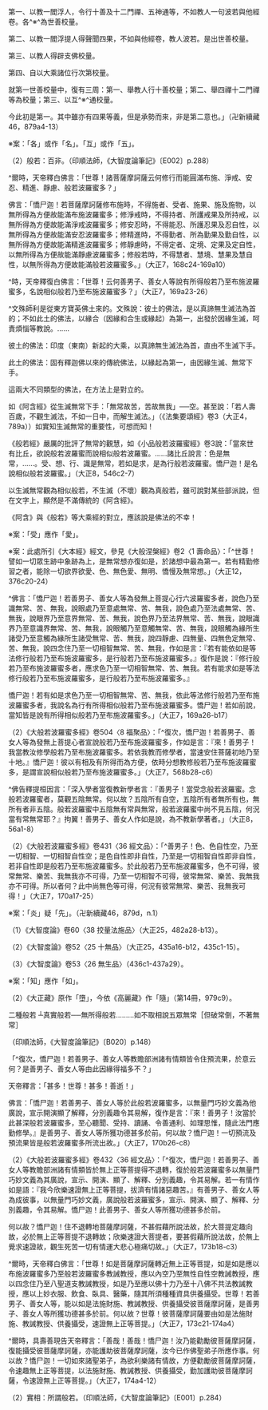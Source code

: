 [^1]: 〔挍量〕－【宋】【元】【明】【宮】。（大正25，481d，n.18）

[^2]: 法施＝十善【元】【明】。（大正25，481d，n.19）

[^3]: （（大智......十））十七字＝（（大智度經論卷第六十釋第卅七品））十四字【聖】，（（摩訶般若波羅蜜品第卅七））十一字【石】。（大正25，481d，n.17）

[^4]: 《大智度論疏》卷21：「^『佛告釋提桓因』已下，此之品各^※^為法施校量，明波若勝義；就此文中，凡大有四周校量：

第一、以教一閻浮人，令行十善及十二門禪、五神通等，不如教人一句波若與他經卷。各^※^為世善校量。

第二、以教一閻浮提人得聲聞四果，不如與他經卷，教人波若。是出世善校量。

第三、以教人得辟支佛校量。

第四、自以大乘諸位行次第校量。

就第一世善校量中，復有三周：第一、舉教人行十善校量；第二、舉四禪十二門禪等為校量；第三、以互^※^通校量。

今此初是第一。其中雖亦有四果等義，但是承勢而來，非是第二意也。」（卍新續藏46，879a4-13）

※案：「各」或作「名」。「互」或作「五」。

[^5]: 般若：廣說無漏善法。（印順法師，《大智度論筆記》〔E002〕p.288）

[^6]: 〔法〕－【聖】。（大正25，481d，n.25）

[^7]: 《大般若波羅蜜多經》卷431〈36
經文品〉：「^何以故？憍尸迦！如是般若波羅蜜多祕密藏中，廣說一切無漏之法，諸善男子、善女人等於中已學、今學、當學。或有已入、今入、當入聲聞乘法正性離生，漸次乃至已正當得阿羅漢果；或有已入、今入、當入獨覺乘法正性離生，漸次乃至已正當證獨覺菩提；或有已入、今入、當入菩薩乘法正性離生，漸次修行諸菩薩行，已證、今證、當證無上正等菩提。」（大正7，166b2-9）

[^8]: 《大智度論疏》卷21：「^『何以故』已下，釋所以與他得福多義也。當說。『教一人令得須陀洹果』者，以永隔三塗故勝；教一閻浮人行十善，不能永隔三塗故劣。教一閻浮人并得四果復不如教人波若令發心也。」（卍新續藏46，879a14-17）

[^9]: 〔果〕－【宋】【宮】【聖】。（大正25，481d，n.26）

[^10]: 〔果〕－【宋】【元】【明】【宮】【聖】。（大正25，481d，n.27）

[^11]: 〔果〕－【宋】【元】【明】【宮】【聖】【石】。（大正25，481d，n.28）

[^12]: 學＝與【聖】。（大正25，481d，n.29）

[^13]: 《大般若波羅蜜多經》卷431〈36
經文品〉：「^何以故？憍尸迦！如是般若波羅蜜多祕密藏中，廣說一切世、出世間勝妙善法，依此善法，世間便有剎帝利大族、婆羅門大族、長者大族、居士大族、四大王眾天乃至非想非非想處天，亦有四念住廣說乃至一切相智施設可得，亦有預流、一來、不還、阿羅漢、獨覺、菩薩摩訶薩、諸佛世尊施設可得。」（大正7，166c3-10）

[^14]: 《大智度論疏》卷21：「^『置閻浮提』已下，此下此下去復作增上喻之也。當一一釋。小千者，即是千日月，千須彌，千四天下等也。中千者，復以此小千為一，數之至千，千中之千，故曰中千也。大千者，以中千為一，復數至千，千中之大，故曰大千也。並當一一釋。此化主教多許人福雖多，由不如與一人波若經卷令持也。」（卍新續藏46，879a19-24）

[^15]: 〔是〕－【宋】【元】【明】【宮】【聖】＊。（大正25，481d，n.32）

[^16]: 〔書〕－【宋】【元】【明】【宮】【聖】。（大正25，482d，n.7）

[^17]: 《大智度論疏》卷21：「^『正憶念』者，只以不以二法、不以不不二法受、持、讀、誦波若，故名為正憶念；不以著心分別讀、誦，故名『不以二法』；亦不著空，故名『不二法』也。」（卍新續藏46，879b1-4）

[^18]: 尸＋（羅）【聖】【石】。（大正25，482d，n.8）

[^19]: 《大般若波羅蜜多經》卷431〈36
經文品〉：「^憍尸迦！此中如理思惟者，謂以非二、非不二行，為求無上正等菩提，思惟般若波羅蜜多乃至布施波羅蜜多；若以非二、非不二行，為求無上正等菩提，思惟內空乃至無性自性空；若以非二、非不二行，為求無上正等菩提，思惟四念住廣說乃至一切相智。」（大正7，168a16-21）

[^20]: 《大智度論疏》卷21：「^『不應以二相觀』已下，以明說波若義，以法施校量。」（卍新續藏46，879b5-6）

[^21]: （1）《大般若波羅蜜多經》卷431〈36
經文品〉：「^憍尸迦！此中般若波羅蜜多義趣者，謂此般若波羅蜜多所有義趣，不應以二相觀，亦不應以不二相觀，非有相非無相、非入非出、非增非減、非染非淨、非生非滅、非取非捨、非執非不執、非住非不住、非實非不實、非相應非不相應、非和合非離散、非因緣非非因緣、非法非非法、非真如非非真如、非實際非非實際，如是義趣有無量門。」（大正7，168a26-b5）

（2）般若：百非。（印順法師，《大智度論筆記》〔E002〕p.288）

[^22]: 《大智度論疏》卷21：「^『應如是演說波若波羅蜜義』已下，明法施方法，如是說者，始名法施也。」（卍新續藏46，879b7-8）

[^23]: 幡蓋：幡幢華蓋之類。（《漢語大詞典》（三），p.760）

[^24]: 《大般若波羅蜜多經》卷431〈36
經文品〉：「^復次，憍尸迦！若善男子、善女人等無量無數無邊大劫以有所得而為方便，修行布施乃至般若波羅蜜多。有善男子、善女人等於此般若波羅蜜多，以無所得而為方便，至心聽聞、受持、讀誦、精勤修學、如理思惟，復以種種巧妙文義，經須臾間為他辯說，宣示開演顯了解釋，分別義趣令其易解，所獲福聚甚多於前。」（大正7，168b29-c7）

[^25]: 《大般若波羅蜜多經》卷431〈36
經文品〉：「憍尸迦！有所得者，謂善男子、善女人等修布施時作如是念：『我能惠施，彼是受者，此是施果、施及施物。』彼修施時名住布施，不名布施波羅蜜多。修淨戒時作如是念：『我能持戒，為護於彼，此是戒果及所持戒。』彼修戒時名住淨戒，不名淨戒波羅蜜多。修安忍時作如是念：『我能修忍，為護彼故，此是忍果及忍自性。』彼修忍時名住安忍，不名安忍波羅蜜多。修精進時作如是念：『我能精進，為修斷彼，此精進果、精進自性。』彼精進時名住精進，不名精進波羅蜜多。修靜慮時作如是念：『我能修定，彼是定境，此是定果及定自性。』彼修定時名住靜慮，不名靜慮波羅蜜多。修般若時作如是念：『我能修慧，彼是慧境，此是慧果及慧自性。』彼修慧時名住般若，不名般若波羅蜜多。憍尸迦！是善男子、善女人等以有所得為方便故，不能圓滿布施、淨戒、安忍、精進、靜慮、般若波羅蜜多。」（大正7，168c7-24）

[^26]: 智＝習【聖】。（大正25，482d，n.16）

[^27]: 《大般若波羅蜜多經》卷431〈36 經文品〉：

^爾時，天帝釋白佛言：「世尊！諸菩薩摩訶薩云何修行而能圓滿布施、淨戒、安忍、精進、靜慮、般若波羅蜜多？」

佛言：「憍尸迦！若菩薩摩訶薩修布施時，不得施者、受者、施果、施及施物，以無所得為方便故能滿布施波羅蜜多；修淨戒時，不得持者、所護戒果及所持戒，以無所得為方便故能滿淨戒波羅蜜多；修安忍時，不得能忍、所護忍果及忍自性，以無所得為方便故能滿安忍波羅蜜多；修精進時，不得勤者、所為勤果及勤自性，以無所得為方便故能滿精進波羅蜜多；修靜慮時，不得定者、定境、定果及定自性，以無所得為方便故能滿靜慮波羅蜜多；修般若時，不得慧者、慧境、慧果及慧自性，以無所得為方便故能滿般若波羅蜜多。」（大正7，168c24-169a10）

[^28]: 《大般若波羅蜜多經》卷431〈36
經文品〉：「^何以故？憍尸迦！於當來世有善男子、善女人等為他宣說相似般若乃至布施波羅蜜多。初發無上菩提心者，聞彼所說相似般若乃至布施波羅蜜多，心便迷謬退失中道，是故應以無所得慧及以種種巧妙文義，為發無上菩提心者宣說般若乃至布施波羅蜜多。」（大正7，169a12-18）

[^29]: 《大智度論疏》卷21：「^『何等是相似』已下，欲顯是法施、非法施義，故作斯問。若如前說，是名法施；相似者，非法施也。」（卍新續藏46，879b9-11）

[^30]: 《大般若波羅蜜多經》卷431〈36 經文品〉：

^時，天帝釋復白佛言：「世尊！云何善男子、善女人等說有所得般若乃至布施波羅蜜多，名說相似般若乃至布施波羅蜜多？」（大正7，169a23-26）

[^31]: 印順法師，《空之探究》，pp.149-150：

^文殊師利是從東方寶英佛土來的。文殊說：彼土的佛法，是以真諦無生滅法為首的；不如此土的佛法，以緣合（因緣和合生或緣起）為第一，出發於因緣生滅，呵責煩惱等教說。......

彼土的佛法：印度（東南）新起的大乘，以真諦無生滅法為首，直由不生滅下手。

此土的佛法：固有釋迦佛以來的傳統佛法，以緣起為第一，由因緣生滅、無常下手。

這兩大不同類型的佛法，在方法上是對立的。

如《阿含經》從生滅無常下手：「無常故苦，苦故無我」──空。甚至說：「若人壽百歲，不觀生滅法，不如一日中，而解生滅法。」（《法集要頌經》卷3（大正4，789a））如實知生滅無常的重要性，可想而知！

《般若經》嚴厲的批評了無常的觀慧，如《小品般若波羅蜜經》卷3說：「當來世有比丘，欲說般若波羅蜜而說相似般若波羅蜜。......諸比丘說言：色是無常，......。受、想、行、識是無常，若如是求，是為行般若波羅蜜。憍尸迦！是名說相似般若波羅蜜。」（大正8，546c2-7）

以生滅無常觀為相似般若，不生滅（不壞）觀為真般若，雖可說對某些部派說，但在文字上，顯然是不滿傳統的《阿含經》。

《阿含》與《般若》等大乘經的對立，應該說是佛法的不幸！

[^32]: 《大智度論疏》卷21：「^『說色無常』已下，明為治常顛倒，故說色無常；至觀色無常已，無常觀亦捨，名為真波若。若不捨觀求色無常者，則名相似，非為法施；故《大本經》云：『是無常想，能除欲受^※^、色無色愛、無明、憍慢及無常相也。』」（卍新續藏46，879b12-16）

※案：「受」應作「愛」。

※案：此處所引《大本經》經文，參見《大般涅槃經》卷2〈1
壽命品〉：「^世尊！譬如一切眾生跡中象跡為上，是無常想亦復如是，於諸想中最為第一。若有精勤修習之者，能除一切欲界欲愛、色、無色愛、無明、憍慢及無常想。」（大正12，376c20-24）

[^33]: 界＝眾【宋】【元】【明】【宮】【聖】。（大正25，483d，n.5）

[^34]: 如＝五【聖】。（大正25，483d，n.6）

[^35]: 苦＋（空）【宋】【元】【明】【宮】。（大正25，483d，n.7）

[^36]: 《大般若波羅蜜多經》卷431〈36 經文品〉：

^佛言：「憍尸迦！若善男子、善女人等為發無上菩提心行六波羅蜜多者，說色乃至識無常、苦、無我，說眼處乃至意處無常、苦、無我，說色處乃至法處無常、苦、無我，說眼界乃至意界無常、苦、無我，說色界乃至法界無常、苦、無我，說眼識界乃至意識界無常、苦、無我，說眼觸乃至意觸無常、苦、無我，說眼觸為緣所生諸受乃至意觸為緣所生諸受無常、苦、無我，說四靜慮、四無量、四無色定無常、苦、無我，說四念住乃至一切相智無常、苦、無我，作如是言：『若有能依如是等法修行般若乃至布施波羅蜜多，是行般若乃至布施波羅蜜多。』復作是說：『修行般若乃至布施波羅蜜多者，應求色乃至一切相智無常、苦、無我。若有能求如是等法修行般若乃至布施波羅蜜多，是行般若乃至布施波羅蜜多。』

憍尸迦！若有如是求色乃至一切相智無常、苦、無我，依此等法修行般若乃至布施波羅蜜多者，我說名為行有所得相似般若乃至布施波羅蜜多。憍尸迦！若如前說，當知皆是說有所得相似般若乃至布施波羅蜜多。」（大正7，169a26-b17）

[^37]: 相＝想【聖】。（大正25，483d，n.9）

[^38]: （1）《大般若波羅蜜多經》卷431〈36
經文品〉：「^復次，憍尸迦！若善男子、善女人等為發無上菩提心者宣說般若乃至布施波羅蜜多，作如是言：『來！善男子！我當教汝修學般若乃至布施波羅蜜多。若依我教而修學者，當速安住菩薩初地乃至十地。』憍尸迦！彼以有相及有所得而為方便，依合集想教修般若乃至布施波羅蜜多，是謂宣說相似般若乃至布施波羅蜜多。」（大正7，169b17-24）

（2）《大般若波羅蜜多經》卷504〈8
福聚品〉：「^復次，憍尸迦！若善男子、善女人等為發無上菩提心者宣說般若乃至布施波羅蜜多，作如是言：『來！善男子！我當教汝修學般若乃至布施波羅蜜多。若依我教而修學者，當速安住菩薩初地乃至十地。』憍尸迦！彼以有相及有所得而為方便，依時分想教修般若乃至布施波羅蜜多，是謂宣說相似般若乃至布施波羅蜜多。」（大正7，568b28-c6）

[^39]: 便＝使【聖】。（大正25，483d，n.11）

[^40]: 《大般若波羅蜜多經》卷431〈36
經文品〉：「^復次，憍尸迦！若善男子、善女人等告菩薩乘種姓者言：『汝於過去未來現在一切如來、應、正等覺，從初發心至得無上正等菩提所有善根，皆應隨喜一切合集，為諸有情迴向無上正等菩提。』憍尸迦！彼以有相及有所得而為方便作如是說，是謂宣說相似般若乃至布施波羅蜜多。」（大正7，169c20-26）

[^41]: 《大智度論疏》卷21：「『白佛言』已下，明『天主欲令來世離於相似，得真波若，故發斯問；如來答之：色性自空，有何常等義，始名正觀，異前邪觀也。』」（卍新續藏46，879b17-19）

[^42]: （1）《放光般若經》卷8〈39 功德品〉：

^佛告釋提桓因言：「深入學者當復教新學者言：『善男子！當受念般若波羅蜜。念般若波羅蜜者，莫觀五陰無常。何以故？五陰所有自空，五陰所有者無所有也，無所有者非五陰。般若波羅蜜中五陰無有常與無常，般若波羅蜜中尚不見五陰，何況當有常無常耶？』拘翼！善男子、善女人作如是說，為不教新學著者。」（大正8，56a1-8）

（2）《大般若波羅蜜多經》卷431〈36
經文品〉：「^善男子！色、色自性空，乃至一切相智、一切相智自性空；是色自性即非自性，乃至是一切相智自性即非自性，若非自性即是般若乃至布施波羅蜜多。於此般若乃至布施波羅蜜多，色不可得，彼常無常、樂苦、我無我亦不可得，乃至一切相智不可得，彼常無常、樂苦、我無我亦不可得。所以者何？此中尚無色等可得，何況有彼常無常、樂苦、我無我可得！」（大正7，170a17-25）

[^43]: 《大般若波羅蜜多經》卷431〈36
經文品〉：「^復次，憍尸迦！若善男子、善女人等為發無上菩提心者宣說般若乃至布施波羅蜜多，作如是言：『來！善男子！我當教汝修學般若乃至布施波羅蜜多。汝修學時，勿觀諸法有少可住、可超、可入、可得、可證、可聽聞等所獲功德及可隨喜迴向菩提。何以故？善男子！於此般若乃至布施波羅蜜多，畢竟無有少法可住、可超、可入、可得、可證、可聽聞等，所獲功德及可隨喜迴向菩提。所以者何？以一切法自性皆空，若自性空則無所有，若無所有即是般若乃至布施波羅蜜多；於此般若乃至布施波羅蜜多，竟無少法有入有出、有生有滅、有斷有常、有一有異、有來有去而可得者。』」（大正7，170a29-b13）

[^44]: 《大智度論疏》卷21：「^『如上，與相似相違』已下，此中，亦應一一如上相似中列明諸法，但不能煩文，但云爾耳。」（卍新續藏46，879b20-21）

[^45]: 《大智度論疏》卷21：^「『論者言』已下，此初釋上初世善校量中經文也。」（卍新續藏46，879b22-23）

[^46]: 者言佛更＝論曰佛【宮】，者言＝釋曰【石】，（論）＋者【元】【明】。（大正25，483d，n.22）

[^47]: 門：14.類別。《舊唐書‧杜佑傳》："書凡九門，計貳百卷。"（《漢語大詞典》（十二），p.1）

[^48]: 《大智度論疏》卷21：「^『先是』已下，分別世善中炎^＊^明諸果，及前後所明意氣異義也。」（卍新續藏46，879b24-c1）

※案：「炎」疑「先」。（卍新續藏46，879d，n.1）

[^49]: 〔波羅蜜〕－【宋】【元】【明】【宮】【聖】、【石】。（大正25，484d，n.2）

[^50]: 《大智度論疏》卷21：「^『答曰』已下，明持、讀、誦等，但福德多。正憶念者，則能具二，故別說之；則攝得持、說等也。」（卍新續藏46，879c2-3）

[^51]: 合和：摻合，調製。（《漢語大詞典》（三），p.149）

[^52]: 損：2.謂病情減輕。（《漢語大詞典》（六），p.799）

[^53]: 愈：2.病情痊愈。（《漢語大詞典》（七），p.630）

[^54]: 《正觀》（6），pp.162-163：

（1）《大智度論》卷60〈38 挍量法施品〉（大正25，482a28-b13）。

（2）《大智度論》卷52〈25
十無品〉（大正25，435a16-b12，435c1-15）。

（3）《大智度論》卷53〈26 無生品〉（436c1-437a29）。

[^55]: 《大智度論疏》卷21：「^『初以經卷勝』已下，論主欲釋後分校量為他說勝義故，先次第述上經文來生起下意。明『自正憶念等雖勝，不知^※^為他人說為令知』，故作如此說也。」（卍新續藏46，879c4-6）

※案：「知」應作「如」。

[^56]: （神）＋通【宋】【元】【明】【宮】。（大正25，484d，n.8）

[^57]: （1）墮＝隨【宮】【聖】【石】。（大正25，484d，n.15）

（2）《大正藏》原作「墮」，今依《高麗藏》作「隨」（第14冊，979c9）。

[^58]: ┌相似般若──有所得般若.........如取相說五眾無常

二種般若
┴真實般若──無所得般若.........如不取相說五眾無常［但破常倒，不著無常］

（印順法師，《大智度論筆記》〔B020〕p.148）

[^59]: 《大智度論疏》卷21：「^『復次，憍尸迦！閻浮提中所有眾生，皆教令得須陀洹』已下，即是品之第二，以聲聞四果等出世善教量也。」（卍新續藏46，879c7-9）

[^60]: 《大般若波羅蜜多經》卷431〈36 經文品〉：

「^復次，憍尸迦！若善男子、善女人等教贍部洲諸有情類皆令住預流果，於意云何？是善男子、善女人等由此因緣得福多不？」

天帝釋言：「甚多！世尊！甚多！善逝！」

佛言：「憍尸迦！若善男子、善女人等於此般若波羅蜜多，以無量門巧妙文義為他廣說，宣示開演顯了解釋，分別義趣令其易解，復作是言：『來！善男子！汝當於此甚深般若波羅蜜多，至心聽聞、受持、讀誦、令善通利、如理思惟，隨此法門應勤修學。』是善男子、善女人等所獲功德甚多於前。何以故？憍尸迦！一切預流及預流果皆是般若波羅蜜多所流出故。」（大正7，170b26-c8）

[^61]: 《大智度論疏》卷21：「^『令得辟支佛道』已下，品之第三，次以中乘為校量也。」（卍新續藏46，879c13-14）

[^62]: 《大正藏》原作「如言是」，今依《高麗藏》作「如是言」（第14冊，980b6-7）。

[^63]: 《大智度論疏》卷21：^「『汝當得阿耨菩提』已下，品之第四，次以大乘中行位次第自校量也。此初，明雖教人發心，不如波若。」（卍新續藏46，879c15-17）

[^64]: 子＋（善女人）【石】。（大正25，485d，n.4）

[^65]: 《大智度論疏》卷21：^「『復次』已下，明教一閻浮提發無上心眾生波若，乃至十方，不如教一阿鞞跋致菩薩波若也。當釋。阿鞞跋致阿耨多羅菩提者，此是出到菩提。若教十方恒沙世界阿鞞跋致菩薩波若，不如教一阿鞞跋致中速得菩提菩薩也，當釋。」（卍新續藏46，879c18-22）

[^66]: （1）《放光般若經》卷8〈39
功德品〉：「^復次，拘翼！盡一閻浮提其中眾生悉為阿耨多羅三耶三菩不復轉還，若善男子、善女人為是輩人說般若波羅蜜及其義解而為說之。若有一人言：『我欲疾成阿耨多羅三耶三菩。』若有善男子、善女人為是一人說般若波羅蜜，具足其義分別解說，其福最多。」（大正8，56c14-20）

（2）《大般若波羅蜜多經》卷432〈36
經文品〉：「^復次，憍尸迦！若善男子、善女人等教贍部洲諸有情類皆於無上正等菩提得不退轉，復於般若波羅蜜多以無量門巧妙文義為其廣說，宣示、開演、顯了、解釋、分別義趣，令其易解。若一有情作如是語：『我今欣樂速證無上正等菩提，拔濟有情諸惡趣苦。』有善男子、善女人等為成彼事，以無量門巧妙文義，廣說般若波羅蜜多，宣示、開演、顯了、解釋、分別義趣，令其易解。憍尸迦！此善男子、善女人等所獲功德甚多於前。

何以故？憍尸迦！住不退轉地菩薩摩訶薩，不甚假藉所說法故，於大菩提定趣向故，必於無上正等菩提不退轉故；欣樂速證大菩提者，要甚假藉所說法故，於無上覺求速證故，觀生死苦一切有情運大悲心極痛切故。」（大正7，173b18-c3）

[^67]: 轉轉：漸漸。《漢書‧貢禹傳》："後世爭為奢侈，轉轉益甚。"（《漢語大詞典》（九），p.1327）

[^68]: 《大智度論疏》卷21：「^『轉轉近』已下，明『菩薩雖復行迹轉高，轉須應教故。十地中，地地之中盡有發趣果，須善智識教上地行，修治地業，乃至四念處等亦通至十地故；至第十地中，十方諸佛始來，為雲雨說法也。』」（卍新續藏46，879c23-880a2）

[^69]: 《別譯雜阿含經》卷6（115經）：「^應作是念：彼有生福比丘，共相恭敬，我今亦當修如是行，衣服、臥具、飲食、湯藥－－四事供養，亦常豐饒。」（大正2，416a28-b2）

[^70]: 《大般若波羅蜜多經》卷432〈36 經文品〉：

^爾時，天帝釋白佛言：「世尊！如是菩薩摩訶薩轉近無上正等菩提，如是如是應以布施波羅蜜多乃至般若波羅蜜多教誡教授，應以內空乃至無性自性空教誡教授，應以四念住乃至八聖道支教誡教授，如是乃至應以佛十力乃至十八佛不共法教誡教授，應以上妙衣服、飲食、臥具、醫藥，隨其所須種種資具供養攝受。世尊！若善男子、善女人等，能以如是法施財施、教誡教授、供養攝受彼菩薩摩訶薩，是善男子、善女人等所獲功德甚多於前。何以故？世尊！彼菩薩摩訶薩要由如是法施財施、教誡教授、供養攝受，速證無上正等菩提。」（大正7，173c21-174a4）

[^71]: 爾＝念【聖】。（大正25，485d，n.12）

[^72]: 《大般若波羅蜜多經》卷432〈36 經文品〉：

^爾時，具壽善現告天帝釋言：「善哉！善哉！憍尸迦！汝乃能勸勵彼菩薩摩訶薩，復能攝受彼菩薩摩訶薩，亦能護助彼菩薩摩訶薩，汝今已作佛聖弟子所應作事。何以故？憍尸迦！一切如來諸聖弟子，為欲利樂諸有情故，方便勸勵彼菩薩摩訶薩，令速趣無上正等菩提，以法施財施、教誡教授、供養攝受，勤加護助彼菩薩摩訶薩，令速證無上正等菩提。」（大正7，174a4-12）

[^73]: 〔學六......法〕十二字－【明】。（大正25，485d，n.16）

[^74]: 《大智度論疏》卷21：「^『論者言』已下，若上緣中別以中乘為一校量，今此，此初論主乃總令釋第二、第三兩意經文也。」（卍新續藏46，880a5-6）

[^75]: （1）《大智度論疏》卷21：「^『是法諸實相』者，明波若即是實相，起慧照用即實，故云是也。」（卍新續藏46，880a6-8）

（2）實相：所謂般若。（印順法師，《大智度論筆記》〔E001〕p.284）

[^76]: 《大智度論疏》卷21：「^『正遍知』已下，此明佛最勝，菩薩小不如，辟支佛、羅漢復不如菩薩，如是阿那含等轉不如，故以校之也。當釋。」（卍新續藏46，880a9-11）

[^77]: 轉：25.副詞。漸漸，更加。《百喻經‧就樓磨刀喻》：「如是數數往來磨刀，後轉勞苦。」（《漢語大詞典》（九），p.1314）

[^78]: 《大智度論疏》卷21：「^『愛念供養』已下，明若以著心讀、誦、供養波若，雖如是實相等，但得世間尊豪果報──諸天及剎利大姓等也。」（卍新續藏46，880a12-14）

[^79]: 德＝樂【宋】【宮】。（大正25，485d，n.26）

[^80]: 《大智度論疏》卷21：^「『復次，教一閻浮提乃至恒河沙世界中人』已下，次釋上第四大分，自以大乘位次校量經文也。」（卍新續藏46，880a14-15）

[^81]: 〔一阿鞞跋致〕－【宋】【元】【明】【宮】。（大正25，485d，n.27）

[^82]: 《大智度論疏》卷21：^「『答曰』已下，『有三種』者，若以佛來足此二種菩薩亦成三；若除佛，以凡夫法師能如經論說波若者足，亦成三種也。此中但言『法身菩薩不生不死』者，據法身猶用為言，欲論生身菩薩功德，法身亦復不死；今但據生死業報位行，故云爾也。」（卍新續藏46，880a17-21）

[^83]: 〔生〕－【聖】。（大正25，485d，n.28）

[^84]: 二種菩薩：生死肉身；出三界、不生不死法性生身。（印順法師，《大智度論筆記》〔E012〕p.307）

[^85]: 《大智度論疏》卷21：^「『是菩薩但說過阿鞞跋致菩薩事』已下，上法性身菩薩，但據如住阿鞞跋致正位為語；今云隨為阿鞞跋致菩薩一人說過正位法者，則功德無量也。」（卍新續藏46，880a22-24）

[^86]: 法身菩薩說地上事。（印順法師，《大智度論筆記》〔E012〕p.307）

[^87]: 界＋（等）【聖】。（大正25，485d，n.30）

[^88]: 《大智度論疏》卷21：^「『福田大故』已下，若就心、田為論，隨施畜生、菩薩、佛無在，悉皆平等，得成波羅蜜義，無有分別；今者校量之意，是分別法相優劣之時，故就田為語，章其勝如，欲令人知也。」（卍新續藏46，880b2-5）

[^89]: 教＋（化）【宋】【元】【明】【宮】。（大正25，486d，n.3）

[^90]: 《大智度論疏》卷21：^「『善哉！善哉！』已下，明善吉既見天主說校量分竟，勸進新學，善令道理，故致稱嘆也。」（卍新續藏46，880a3-4）

[^91]: 〔施〕－【聖】。（大正25，486d，n.6）

[^92]: 布施：財法二施。（印順法師，《大智度論筆記》〔E007〕p.298）

[^93]: 聖弟子＝弟子聖【宮】。（大正25，486d，n.9）

[^94]: 勸進：1.鼓勵促進。（《漢語大詞典》（二），p.827）